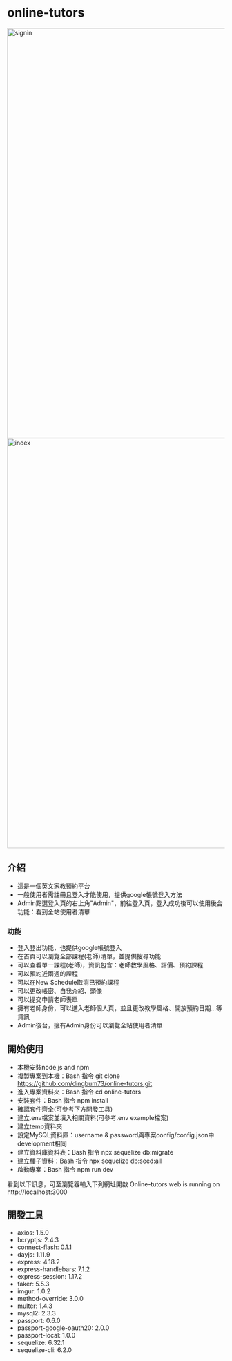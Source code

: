# online-tutors
<img width="950" alt="signin" src="https://github.com/dingbum73/online-tutors/assets/124600894/33da1239-c349-43dd-b201-bc15b37981fe">
<img width="950" alt="index" src="https://github.com/dingbum73/online-tutors/assets/124600894/f66a523d-dd42-4f62-86f2-07d96bb11d72">



## 介紹
- 這是一個英文家教預約平台
- 一般使用者需註冊且登入才能使用，提供google帳號登入方法
- Admin點選登入頁的右上角"Admin"，前往登入頁，登入成功後可以使用後台功能：看到全站使用者清單

### 功能
- 登入登出功能，也提供google帳號登入
- 在首頁可以瀏覽全部課程(老師)清單，並提供搜尋功能
- 可以查看單一課程(老師)，資訊包含：老師教學風格、評價、預約課程
- 可以預約近兩週的課程
- 可以在New Schedule取消已預約課程
- 可以更改帳密、自我介紹、頭像
- 可以提交申請老師表單
- 擁有老師身份，可以進入老師個人頁，並且更改教學風格、開放預約日期...等資訊
- Admin後台，擁有Admin身份可以瀏覽全站使用者清單

## 開始使用
- 本機安裝node.js and npm
- 複製專案到本機：Bash 指令 git clone https://github.com/dingbum73/online-tutors.git
- 進入專案資料夾：Bash 指令 cd online-tutors
- 安裝套件：Bash 指令 npm install
- 確認套件齊全(可參考下方開發工具)
- 建立.env檔案並填入相關資料(可參考.env example檔案)
- 建立temp資料夾
- 設定MySQL資料庫：username & password與專案config/config.json中development相同
- 建立資料庫資料表：Bash 指令 npx sequelize db:migrate
- 建立種子資料：Bash 指令 npx sequelize db:seed:all
- 啟動專案：Bash 指令 npm run dev

看到以下訊息，可至瀏覽器輸入下列網址開啟
Online-tutors web is running on http://localhost:3000


## 開發工具
- axios: 1.5.0
- bcryptjs: 2.4.3
- connect-flash: 0.1.1
- dayjs: 1.11.9
- express: 4.18.2
- express-handlebars: 7.1.2
- express-session: 1.17.2
- faker: 5.5.3
- imgur: 1.0.2
- method-override: 3.0.0
- multer: 1.4.3
- mysql2: 2.3.3
- passport: 0.6.0
- passport-google-oauth20: 2.0.0
- passport-local: 1.0.0
- sequelize: 6.32.1
- sequelize-cli: 6.2.0

